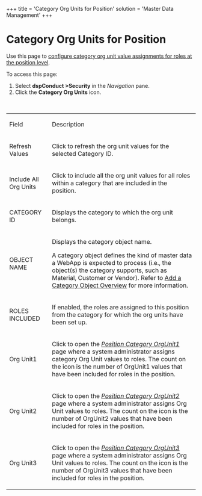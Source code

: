 +++
title = 'Category Org Units for Position'
solution = 'Master Data Management'
+++

# Category Org Units for Position

<div class="use">

Use this page to [configure category org unit value assignments for
roles at the position
level](../Use_Cases/Set_a_Roles_Org_Unit_Value_Assignments.htm).

</div>

To access this page:

1.  Select **dspConduct \>Security** in the *Navigation* pane.
2.  Click the **Category Org Units** icon.

<table>
<caption> </caption>
<tbody>
<tr class="odd">
<td><p>Field</p></td>
<td><p>Description</p></td>
</tr>
<tr class="even">
<td><p>Refresh Values</p></td>
<td><p>Click to refresh the org unit values for the selected Category ID.</p></td>
</tr>
<tr class="odd">
<td><p>Include All Org Units</p></td>
<td><p>Click to include all the org unit values for all roles within a category that are included in the position.</p></td>
</tr>
<tr class="even">
<td><p>CATEGORY ID</p></td>
<td><p>Displays the category to which the org unit belongs.</p></td>
</tr>
<tr class="odd">
<td><p>OBJECT NAME</p></td>
<td><p>Displays the category object name.</p>
<p>A category object defines the kind of master data a WebApp is expected to process (i.e., the object(s) the category supports, such as Material, Customer or Vendor). Refer to <a href="../Use_Cases/Add_a_Category_Object.htm">Add a Category Object Overview</a> for more information.</p></td>
</tr>
<tr class="even">
<td><p>ROLES INCLUDED</p></td>
<td><p>If enabled, the roles are assigned to this position from the category for which the org units have been set up.</p></td>
</tr>
<tr class="odd">
<td><p>Org Unit1</p></td>
<td><p>Click to open the <em><a href="Position_Category_Org_Unit1.htm">Position Category OrgUnit1</a></em> page where a system administrator assigns category Org Unit values to roles. The count on the icon is the number of OrgUnit1 values that have been included for roles in the position.</p></td>
</tr>
<tr class="even">
<td><p>Org Unit2</p></td>
<td><p>Click to open the <em><a href="Position_Category_Org_Unit2.htm">Position Category OrgUnit2</a></em> page where a system administrator assigns Org Unit values to roles. The count on the icon is the number of OrgUnit2 values that have been included for roles in the position.</p></td>
</tr>
<tr class="odd">
<td><p>Org Unit3</p></td>
<td><p>Click to open the <em><a href="Position_Category_Org_Unit3.htm">Position Category OrgUnit3</a></em> page where a system administrator assigns Org Unit values to roles. The count on the icon is the number of OrgUnit3 values that have been included for roles in the position. </p></td>
</tr>
</tbody>
</table>
